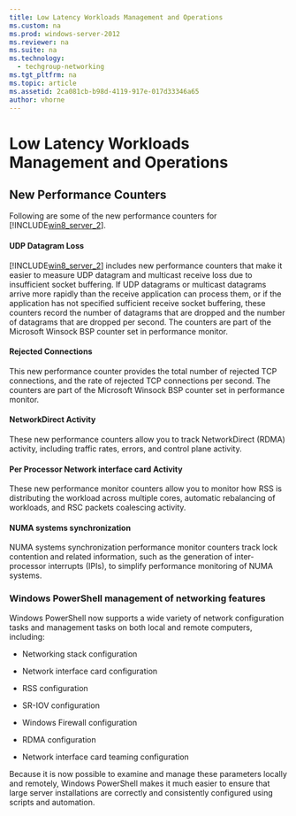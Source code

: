 ```yaml
---
title: Low Latency Workloads Management and Operations
ms.custom: na
ms.prod: windows-server-2012
ms.reviewer: na
ms.suite: na
ms.technology: 
  - techgroup-networking
ms.tgt_pltfrm: na
ms.topic: article
ms.assetid: 2ca081cb-b98d-4119-917e-017d33346a65
author: vhorne
---
```

# Low Latency Workloads Management and Operations
  
## New Performance Counters  
Following are some of the new performance counters for [!INCLUDE[win8_server_2](../Token/win8_server_2_md.md)].  
  
#### UDP Datagram Loss  
[!INCLUDE[win8_server_2](../Token/win8_server_2_md.md)] includes new performance counters that make it easier to measure UDP datagram and multicast receive loss due to insufficient socket buffering. If UDP datagrams or multicast datagrams arrive more rapidly than the receive application can process them, or if the application has not specified sufficient receive socket buffering, these counters record the number of datagrams that are dropped and the number of datagrams that are dropped per second. The counters are part of the Microsoft Winsock BSP counter set in performance monitor.  
  
#### Rejected Connections  
This new performance counter provides the total number of rejected TCP connections, and the rate of rejected TCP connections per second. The counters are part of the Microsoft Winsock BSP counter set in performance monitor.  
  
#### NetworkDirect Activity  
These new performance counters allow you to track NetworkDirect \(RDMA\) activity, including traffic rates, errors, and control plane activity.  
  
#### Per Processor Network interface card Activity  
These new performance monitor counters allow you to monitor how RSS is distributing the workload across multiple cores, automatic rebalancing of workloads, and RSC packets coalescing activity.  
  
#### NUMA systems synchronization  
NUMA systems synchronization performance monitor counters track lock contention and related information, such as the generation of inter\-processor interrupts \(IPIs\), to simplify performance monitoring of NUMA systems.  
  
### Windows PowerShell management of networking features  
Windows PowerShell now supports a wide variety of network configuration tasks and management tasks on both local and remote computers, including:  
  
-   Networking stack configuration  
  
-   Network interface card configuration  
  
-   RSS configuration  
  
-   SR\-IOV configuration  
  
-   Windows Firewall configuration  
  
-   RDMA configuration  
  
-   Network interface card teaming configuration  
  
Because it is now possible to examine and manage these parameters locally and remotely, Windows PowerShell makes it much easier to ensure that large server installations are correctly and consistently configured using scripts and automation.  
  
